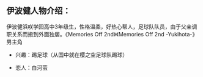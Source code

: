 ## 伊波健人物介绍：

伊波健浜咲学园高中3年级生，性格温柔，好热心帮人，足球队队员，由于父亲调职关系而搬到外面独居。《Memories Off 2nd》《Memories Off 2nd -Yukihota-》男主角

- 兴趣：踢足球（从国中就在樱之空足球队踢球）

- 恋人：白河萤